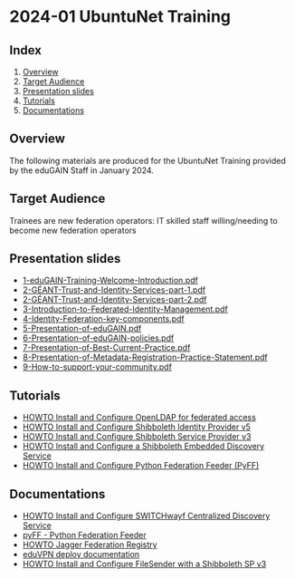 # 2024-01 UbuntuNet Training

## Index

1.  [Overview](#overview)
2.  [Target Audience](#target-audience)
3.  [Presentation slides](#presentation-slides)
4.  [Tutorials](#tutorials)
5.  [Documentations](#documentations)

## Overview

The following materials are produced for the UbuntuNet Training provided
by the eduGAIN Staff in January 2024.

## Target Audience

Trainees are new federation operators: IT skilled staff willing/needing
to become new federation operators

## Presentation slides

-  [1-eduGAIN-Training-Welcome-Introduction.pdf](./slides/1-eduGAIN-Training-Welcome-Introduction.pdf)
-  [2-GÉANT-Trust-and-Identity-Services-part-1.pdf](./slides/2-GÉANT-Trust-and-Identity-Services-part-1.pdf)
-  [2-GÉANT-Trust-and-Identity-Services-part-2.pdf](./slides/2-GÉANT-Trust-and-Identity-Services-part-2.pdf)
-  [3-Introduction-to-Federated-Identity-Management.pdf](./slides/3-Introduction-to-Federated-Identity-Management.pdf)
-  [4-Identity-Federation-key-components.pdf](./slides/4-Identity-Federation-key-components.pdf)
-  [5-Presentation-of-eduGAIN.pdf](./slides/5-Presentation-of-eduGAIN.pdf)
-  [6-Presentation-of-eduGAIN-policies.pdf](./slides/6-Presentation-of-eduGAIN-policies.pdf)
-  [7-Presentation-of-Best-Current-Practice.pdf](./slides/7-Presentation-of-Best-Current-Practice.pdf)
-  [8-Presentation-of-Metadata-Registration-Practice-Statement.pdf](./slides/8-Presentation-of-Metadata-Registration-Practice-Statement.pdf)
-  [9-How-to-support-your-community.pdf](./slides/9-How-to-support-your-community.pdf)


## Tutorials

-   [HOWTO Install and Configure OpenLDAP for federated access](./tutorials/HOWTO-Install-and-Configure-OpenLDAP-for-federated-access.md)
-   [HOWTO Install and Configure Shibboleth Identity Provider v5](./tutorials/HOWTO-Install-and-Configure-a-Shibboleth-Identity-Provider-v5.md)
-   [HOWTO Install and Configure Shibboleth Service Provider v3](./tutorials/HOWTO-Install-and-Configure-a-Shibboleth-Service-Provider-v3.md)
-   [HOWTO Install and Configure a Shibboleth Embedded Discovery Service](./tutorials/HOWTO-Install-and-Configure-a-Shibboleth-Embedded-Discovery-Service.md)
-   [HOWTO Install and Configure Python Federation Feeder (PyFF)](./tutorials/HOWTO-Install-and-Configure-PyFF.md)

## Documentations

- [HOWTO Install and Configure SWITCHwayf Centralized Discovery Service](./tutorials/HOWTO-Install-and-Configure-SWITCHwayf-Centralized-Discovery-Service.md)
- [pyFF - Python Federation Feeder](https://pyff.io/)
- [HOWTO Jagger Federation Registry](https://github.com/Edugate/Jagger/blob/1.x-stable/INSTALL.md)
- [eduVPN deploy documentation](https://docs.eduvpn.org/server/v3/deploy-debian.html)
- [HOWTO Install and Configure FileSender with a Shibboleth SP v3](https://github.com/marioreale/various/blob/master/FS-Sh-SP-instructions.md)
